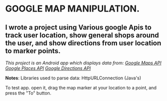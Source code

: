 # **GOOGLE MAP MANIPULATION.**
## I wrote a project using Various google Apis to track user location, show general shops around the user, and show directions from user location to marker points. 

*This project is an Android app which displays data from:
[Google Maps API](https://developers.google.com/maps/documentation/android-api/)
[Google Places API](https://developers.google.com/places/android-api/)
[Google Directions API](https://developers.google.com/maps/documentation/directions/intro)*

**Notes**: 
Libraries used to parse data: HttpURLConnection (Java's)

To test app. open it, drag the map marker at your location to a point, and press the "To" button. 
